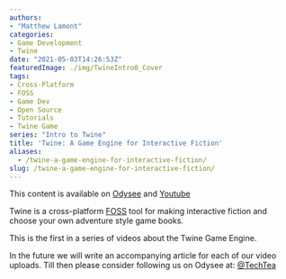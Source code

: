 ```yaml
---
authors: 
- "Matthew Lamont"
categories:
- Game Development
- Twine
date: "2021-05-03T14:26:53Z"
featuredImage: ./img/TwineIntro0_Cover
tags:
- Cross-Platform
- FOSS
- Game Dev
- Open Source
- Tutorials
- Twine Game
series: "Intro to Twine"
title: 'Twine: A Game Engine for Interactive Fiction'
aliases:
  - /twine-a-game-engine-for-interactive-fiction/
slug: /twine-a-game-engine-for-interactive-fiction/
---
```


This content is available on [Odysee](https://odysee.com/$/embed/IntroToTwineEpisode0/a135027ad9490656d28e17039af98d5564ff906f?r=3L1Jd35Lvfs9GyU3p7ifx54sgCgB33P3) and [Youtube](https://www.youtube.com/watch?v=3VRoRHarvcM)

Twine is a cross-platform [FOSS](https://www.blog.mattlamont.com/what-is-free-and-open-source-software-foss/) tool for making interactive fiction and choose your own adventure style game books.

This is the first in a series of videos about the Twine Game Engine.

In the future we will write an accompanying article for each of our video uploads. Till then please consider following us on Odysee at: [@TechTea](https://odysee.com/$/invite/@TechTea:2)


